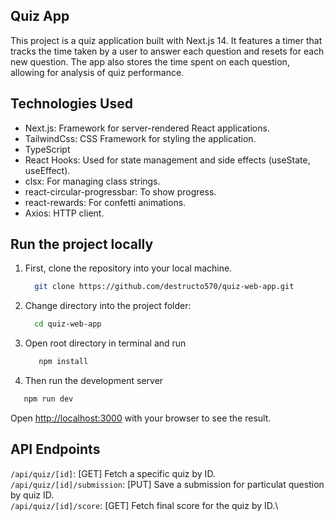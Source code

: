 ## Quiz App
This project is a quiz application built with Next.js 14. It features a timer that tracks the time taken by a user to answer each question and resets for each new question. The app also stores the time spent on each question, allowing for analysis of quiz performance.

## Technologies Used
- Next.js: Framework for server-rendered React applications.
- TailwindCss: CSS Framework for styling the application.
- TypeScript
- React Hooks: Used for state management and side effects (useState, useEffect).
- clsx: For managing class strings.
- react-circular-progressbar: To show progress.
- react-rewards: For confetti animations.
- Axios: HTTP client.

## Run the project locally

1. First, clone the repository into your local machine.
   ```bash
     git clone https://github.com/destructo570/quiz-web-app.git
   ```
2. Change directory into the project folder:
   ```bash
     cd quiz-web-app
   ```
3. Open root directory in terminal and run
   ```bash
      npm install
   ```
4. Then run the development server
  ```bash
     npm run dev
  ```

Open [http://localhost:3000](http://localhost:3000) with your browser to see the result.

## API Endpoints
```/api/quiz/[id]```: [GET] Fetch a specific quiz by ID.\
```/api/quiz/[id]/submission```: [PUT] Save a submission for particulat question by quiz ID.\
```/api/quiz/[id]/score```: [GET] Fetch final score for the quiz by ID.\
